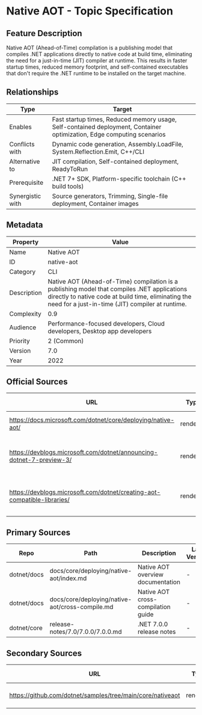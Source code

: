 # Native AOT - Topic Specification

## Feature Description

Native AOT (Ahead-of-Time) compilation is a publishing model that compiles .NET applications directly to native code at build time, eliminating the need for a just-in-time (JIT) compiler at runtime. This results in faster startup times, reduced memory footprint, and self-contained executables that don't require the .NET runtime to be installed on the target machine.

## Relationships

| Type | Target |
| --- | --- |
| Enables | Fast startup times, Reduced memory usage, Self-contained deployment, Container optimization, Edge computing scenarios |
| Conflicts with | Dynamic code generation, Assembly.LoadFile, System.Reflection.Emit, C++/CLI |
| Alternative to | JIT compilation, Self-contained deployment, ReadyToRun |
| Prerequisite | .NET 7+ SDK, Platform-specific toolchain (C++ build tools) |
| Synergistic with | Source generators, Trimming, Single-file deployment, Container images |

## Metadata

| Property | Value |
| --- | --- |
| Name | Native AOT |
| ID | native-aot |
| Category | CLI |
| Description | Native AOT (Ahead-of-Time) compilation is a publishing model that compiles .NET applications directly to native code at build time, eliminating the need for a just-in-time (JIT) compiler at runtime. |
| Complexity | 0.9 |
| Audience | Performance-focused developers, Cloud developers, Desktop app developers |
| Priority | 2 (Common) |
| Version | 7.0 |
| Year | 2022 |

## Official Sources

| URL | Type | Description | Last Verified |
| --- | --- | --- | --- |
| https://docs.microsoft.com/dotnet/core/deploying/native-aot/ | rendered | Main Native AOT documentation | 2025-09-20 |
| https://devblogs.microsoft.com/dotnet/announcing-dotnet-7-preview-3/ | rendered | .NET 7 Preview 3 announcement with Native AOT | 2025-09-20 |
| https://devblogs.microsoft.com/dotnet/creating-aot-compatible-libraries/ | rendered | How to make libraries compatible with native AOT | - |

## Primary Sources

| Repo | Path | Description | Last Verified |
| --- | --- | --- | --- |
| dotnet/docs | docs/core/deploying/native-aot/index.md | Native AOT overview documentation | - |
| dotnet/docs | docs/core/deploying/native-aot/cross-compile.md | Native AOT cross-compilation guide | - |
| dotnet/core | release-notes/7.0/7.0.0/7.0.0.md | .NET 7.0.0 release notes | - |

## Secondary Sources

| URL | Type | Description | Last Verified |
| --- | --- | --- | --- |
| https://github.com/dotnet/samples/tree/main/core/nativeaot | rendered | Official Native AOT samples | 2025-09-20 |
